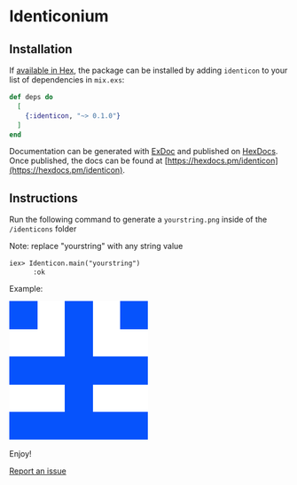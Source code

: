 # Identiconium

## Installation

If [available in Hex](https://hex.pm/docs/publish), the package can be installed
by adding `identicon` to your list of dependencies in `mix.exs`:

```elixir
def deps do
  [
    {:identicon, "~> 0.1.0"}
  ]
end
```

Documentation can be generated with [ExDoc](https://github.com/elixir-lang/ex_doc)
and published on [HexDocs](https://hexdocs.pm). Once published, the docs can
be found at [https://hexdocs.pm/identicon](https://hexdocs.pm/identicon).

## Instructions

Run the following command to generate a `yourstring.png` inside of the `/identicons` folder

Note: replace "yourstring" with any string value

```
iex> Identicon.main("yourstring")    
      :ok
```
Example:

![Alt text](https://github.com/freqn/identiconium/blob/master/identicons/yourstring.png?raw=true)

Enjoy!

[Report an issue](https://github.com/freqn/identiconium/issues)
